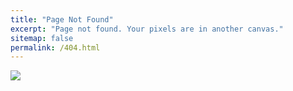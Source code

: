 ```yaml
---
title: "Page Not Found"
excerpt: "Page not found. Your pixels are in another canvas."
sitemap: false
permalink: /404.html
---
```


![](https://www.impactbnd.com/hubfs/404-error-page-examples-best.jpg)